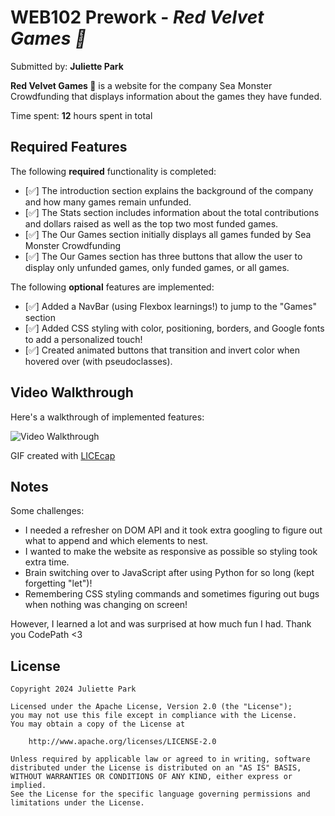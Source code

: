 # WEB102 Prework - *Red Velvet Games 🍰*

Submitted by: **Juliette Park**

**Red Velvet Games 🍰** is a website for the company Sea Monster Crowdfunding that displays information about the games they have funded.

Time spent: **12** hours spent in total

## Required Features

The following **required** functionality is completed:

* [✅] The introduction section explains the background of the company and how many games remain unfunded.
* [✅] The Stats section includes information about the total contributions and dollars raised as well as the top two most funded games.
* [✅] The Our Games section initially displays all games funded by Sea Monster Crowdfunding
* [✅] The Our Games section has three buttons that allow the user to display only unfunded games, only funded games, or all games.

The following **optional** features are implemented:

* [✅] Added a NavBar (using Flexbox learnings!) to jump to the "Games" section
* [✅] Added CSS styling with color, positioning, borders, and Google fonts to add a personalized touch! 
* [✅] Created animated buttons that transition and invert color when hovered over (with pseudoclasses).

## Video Walkthrough

Here's a walkthrough of implemented features:

<img src='https://imgur.com/a/w6wxBru' title='Video Walkthrough' width='' alt='Video Walkthrough' />

<!-- Replace this with whatever GIF tool you used! -->
GIF created with [LICEcap](https://www.cockos.com/licecap/)
<!-- Recommended tools:
[Kap](https://getkap.co/) for macOS
[ScreenToGif](https://www.screentogif.com/) for Windows
[peek](https://github.com/phw/peek) for Linux. -->

## Notes

Some challenges:
* I needed a refresher on DOM API and it took extra googling to figure out what to append and which elements to nest.
* I wanted to make the website as responsive as possible so styling took extra time.
* Brain switching over to JavaScript after using Python for so long (kept forgetting "let")!
* Remembering CSS styling commands and sometimes figuring out bugs when nothing was changing on screen!

However, I learned a lot and was surprised at how much fun I had. Thank you CodePath <3

## License

    Copyright 2024 Juliette Park

    Licensed under the Apache License, Version 2.0 (the "License");
    you may not use this file except in compliance with the License.
    You may obtain a copy of the License at

        http://www.apache.org/licenses/LICENSE-2.0

    Unless required by applicable law or agreed to in writing, software
    distributed under the License is distributed on an "AS IS" BASIS,
    WITHOUT WARRANTIES OR CONDITIONS OF ANY KIND, either express or implied.
    See the License for the specific language governing permissions and
    limitations under the License.
